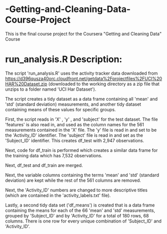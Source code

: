 # -Getting-and-Cleaning-Data-Course-Project
This is the final course project for the Coursera "Getting and Cleaning Data" Course


# run_analysis.R Description: 
The script 'run_analysis.R' uses the activity tracker data downloaded from https://d396qusza40orc.cloudfront.net/getdata%2Fprojectfiles%2FUCI%20HAR%20Dataset.zip (downloaded to the working directory as a zip file that unzips to a folder named 'UCI Har Dataset').

The script creates a tidy dataset as a data frame containing all 'mean' and 'std' (standard deviation) measurements, and another tidy dataset containing means of these values for specific groups. 

First, the script reads in 'X' , 'y' , and 'subject' for the test dataset. The file 'features' is also read in, and used as the column names for the 561 measurements contained in the 'X' file. The 'y' file is read in and set to be the 'Activity_ID' identifier. The 'subject' file is read in and set as the 'Subject_ID' identifier. This creates df_test with 2,947 observations. 

Next, code for df_train is performed which creates a similar data frame for the training data which has 7,532 observations.  

Next, df_test and df_train are merged.

Next, the variable columns containing the terms 'mean' and 'std' (standard deviation) are kept while the rest of the 561 columns are removed. 

Next, the 'Activity_ID' numbers are changed to more descriptive titles (which are contained in the 'activity_labels.txt' file).

Lastly, a second tidy data set ('df_means') is created that is a data frame containing the means for each of the 66 'mean' and 'std' measurements, grouped by 'Subject_ID' and by 'Activity_ID' for a total of 180 rows, 68 columns. There is one row for every unique combination of 'Subject_ID' and 'Activity_ID'. 

